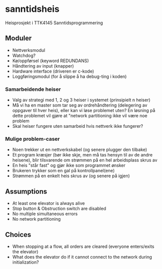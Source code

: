 # sanntidsheis
Heisprosjekt i TTK4145 Sanntidsprogrammering

## Moduler
- Nettverksmodul
- Watchdog?
- Kø/oppførsel (keyword REDUNDANS)
- Håndtering av input (knapper)
- Hardware interface (driveren er c-kode)
- Loggføringsmodul (for å slippe å ha debug-ting i koden)

### Samarbeidende heiser
- Valg av strategi med 1, 2 og 3 heiser i systemet (prinsipielt n heiser)
- Må vi ha en master som tar seg av ordrehåndtering (delegering av oppgaver til hver heis), eller kan vi løse problemet uten? En løsning på dette problemet vil gjøre at "network partitioning ikke vil være noe problem
- Skal heiser fungere uten samarbeid hvis nettverk ikke fungerer?

### Mulige problem-caser
- Noen trekker ut en nettverkskabel (og senere plugger den tilbake)
- Et program kræsjer (bør ikke skje, men må tas hensyn til av de andre heisene), blir tilsvarende om strømmen på en hel arbeidsplass skrus av
- En heis "står fast" og gjør ikke som programmet ønsker
- Brukeren trykker som en gal på kontrollpanel(ene)
- Strømmen på en enkelt heis skrus av (og senere på igjen)

## Assumptions
- At least one elevator is always alive
- Stop button & Obstruction switch are disabled
- No multiple simultaneous errors
- No network partitioning

## Choices
- When stopping at a flow, all orders are cleared (everyone enters/exits the elevator)
- What does the elevator do if it cannot connect to the network during initialization? 
